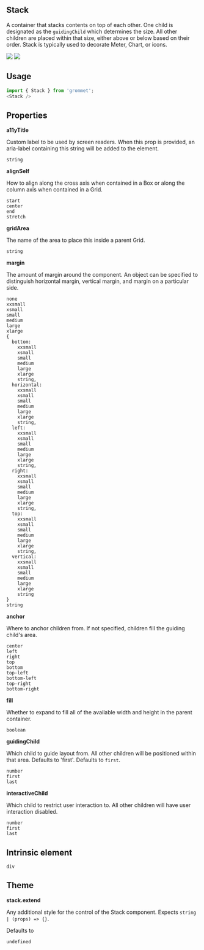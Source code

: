 ## Stack
A container that stacks contents on top of each other. One child is
      designated as the `guidingChild` which determines the size. All
      other children are placed within that size, either above or below
      based on their order. Stack is typically used to decorate Meter, Chart,
      or icons.

[![](https://cdn-images-1.medium.com/fit/c/120/120/1*TD1P0HtIH9zF0UEH28zYtw.png)](https://storybook.grommet.io/?selectedKind=Stack&full=0&addons=0&stories=1&panelRight=0) [![](https://codesandbox.io/static/img/play-codesandbox.svg)](https://codesandbox.io/s/github/grommet/grommet-sandbox?initialpath=stack&module=%2Fsrc%2FStack.js)
## Usage

```javascript
import { Stack } from 'grommet';
<Stack />
```

## Properties

**a11yTitle**

Custom label to be used by screen readers. When this prop is provided, 
  an aria-label containing this string will be added to the element.

```
string
```

**alignSelf**

How to align along the cross axis when contained in
      a Box or along the column axis when contained in a Grid.

```
start
center
end
stretch
```

**gridArea**

The name of the area to place
    this inside a parent Grid.

```
string
```

**margin**

The amount of margin around the component. An object can
    be specified to distinguish horizontal margin, vertical margin, and
    margin on a particular side.

```
none
xxsmall
xsmall
small
medium
large
xlarge
{
  bottom: 
    xxsmall
    xsmall
    small
    medium
    large
    xlarge
    string,
  horizontal: 
    xxsmall
    xsmall
    small
    medium
    large
    xlarge
    string,
  left: 
    xxsmall
    xsmall
    small
    medium
    large
    xlarge
    string,
  right: 
    xxsmall
    xsmall
    small
    medium
    large
    xlarge
    string,
  top: 
    xxsmall
    xsmall
    small
    medium
    large
    xlarge
    string,
  vertical: 
    xxsmall
    xsmall
    small
    medium
    large
    xlarge
    string
}
string
```

**anchor**

Where to anchor children from. If not specified, children
      fill the guiding child's area.

```
center
left
right
top
bottom
top-left
bottom-left
top-right
bottom-right
```

**fill**

Whether to expand to fill
      all of the available width and height in the parent container.

```
boolean
```

**guidingChild**

Which child to guide layout from. All other children
      will be positioned within that area. Defaults to 'first'. Defaults to `first`.

```
number
first
last
```

**interactiveChild**

Which child to restrict user interaction to. All other children
      will have user interaction disabled.

```
number
first
last
```
  
## Intrinsic element

```
div
```
## Theme
  
**stack.extend**

Any additional style for the control of the Stack component. Expects `string | (props) => {}`.

Defaults to

```
undefined
```
